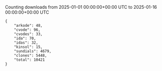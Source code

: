 
Counting downloads from 2025-01-01 00:00:00+00:00 UTC to 2025-01-16 00:00:00+00:00 UTC

```
{
    "arkode": 48,
    "cvode": 96,
    "cvodes": 33,
    "ida": 70,
    "idas": 32,
    "kinsol": 15,
    "sundials": 4679,
    "clones": 5448,
    "total": 10421
}
```
